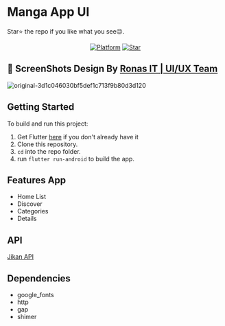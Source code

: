 
# Manga App UI


Star⭐ the repo if you like what you see😉.
<p align="center">
  <a href="https://flutter.dev/"><img alt="Platform" src="https://img.shields.io/badge/platform-Flutter-blue.svg"></a>
  <a href="https://github.com/Ryanprw/Manga-app-ui/"><img alt="Star" src="https://img.shields.io/github/stars/Ryanprw/Manga-app-ui"></a>
</p>


## 📸 ScreenShots Design By [Ronas IT | UI/UX Team](https://dribbble.com/shots/24002225-Manga-App-UI)
![original-3d1c046030bf5def1c713f9b80d3d120](https://github.com/user-attachments/assets/e8b3968c-823f-4dfa-9f91-5121e181aeb8)


## Getting Started
To build and run this project:

1. Get Flutter [here](https://flutter.dev) if you don't already have it
2. Clone this repository.
3. `cd` into the repo folder.
4. run `flutter run-android` to build the app.

##  Features App
- Home List 
- Discover
- Categories 
- Details

## API 
[Jikan API](https://jikan.moe/)

##  Dependencies
- google_fonts
- http
- gap
- shimer

